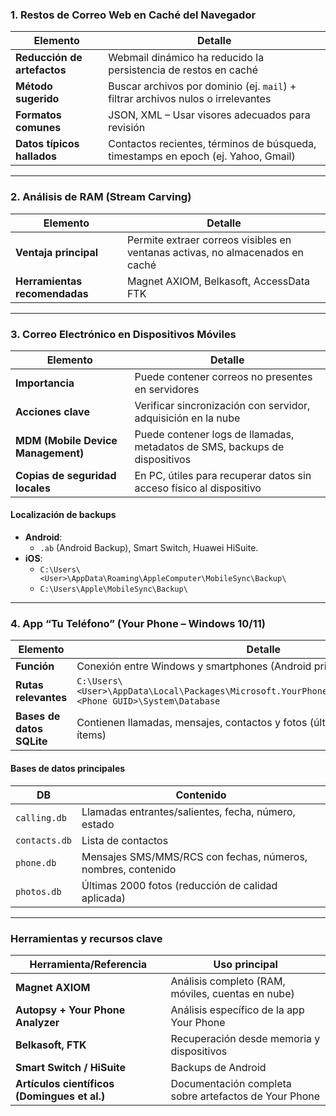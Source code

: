 ### 1. Restos de Correo Web en Caché del Navegador

| Elemento                    | Detalle                                                                           |
| --------------------------- | --------------------------------------------------------------------------------- |
| **Reducción de artefactos** | Webmail dinámico ha reducido la persistencia de restos en caché                   |
| **Método sugerido**         | Buscar archivos por dominio (ej. `mail`) + filtrar archivos nulos o irrelevantes  |
| **Formatos comunes**        | JSON, XML – Usar visores adecuados para revisión                                  |
| **Datos típicos hallados**  | Contactos recientes, términos de búsqueda, timestamps en epoch (ej. Yahoo, Gmail) |

---

### 2. Análisis de RAM (Stream Carving)

| Elemento                      | Detalle                                                                       |
| ----------------------------- | ----------------------------------------------------------------------------- |
| **Ventaja principal**         | Permite extraer correos visibles en ventanas activas, no almacenados en caché |
| **Herramientas recomendadas** | Magnet AXIOM, Belkasoft, AccessData FTK                                       |

---

### 3. Correo Electrónico en Dispositivos Móviles

| Elemento                           | Detalle                                                                    |
| ---------------------------------- | -------------------------------------------------------------------------- |
| **Importancia**                    | Puede contener correos no presentes en servidores                          |
| **Acciones clave**                 | Verificar sincronización con servidor, adquisición en la nube              |
| **MDM (Mobile Device Management)** | Puede contener logs de llamadas, metadatos de SMS, backups de dispositivos |
| **Copias de seguridad locales**    | En PC, útiles para recuperar datos sin acceso físico al dispositivo        |

#### Localización de backups

* **Android**:
	* `.ab` (Android Backup), Smart Switch, Huawei HiSuite.
* **iOS**:
	* `C:\Users\<User>\AppData\Roaming\AppleComputer\MobileSync\Backup\`
	* `C:\Users\Apple\MobileSync\Backup\`

---

### 4. App “Tu Teléfono” (Your Phone – Windows 10/11)

| Elemento                  | Detalle                                                                                                          |
| ------------------------- | ---------------------------------------------------------------------------------------------------------------- |
| **Función**               | Conexión entre Windows y smartphones (Android principalmente)                                                    |
| **Rutas relevantes**      | `C:\Users\<User>\AppData\Local\Packages\Microsoft.YourPhone_...\LocalCache\Indexed\<Phone GUID>\System\Database` |
| **Bases de datos SQLite** | Contienen llamadas, mensajes, contactos y fotos (últimos 30 días, hasta 2000 ítems)                              |

#### Bases de datos principales

| DB            | Contenido                                                    |
| ------------- | ------------------------------------------------------------ |
| `calling.db`  | Llamadas entrantes/salientes, fecha, número, estado          |
| `contacts.db` | Lista de contactos                                           |
| `phone.db`    | Mensajes SMS/MMS/RCS con fechas, números, nombres, contenido |
| `photos.db`   | Últimas 2000 fotos (reducción de calidad aplicada)           |

---

### Herramientas y recursos clave

| Herramienta/Referencia                       | Uso principal                                         |
| -------------------------------------------- | ----------------------------------------------------- |
| **Magnet AXIOM**                             | Análisis completo (RAM, móviles, cuentas en nube)     |
| **Autopsy + Your Phone Analyzer**            | Análisis específico de la app Your Phone              |
| **Belkasoft, FTK**                           | Recuperación desde memoria y dispositivos             |
| **Smart Switch / HiSuite**                   | Backups de Android                                    |
| **Artículos científicos (Domingues et al.)** | Documentación completa sobre artefactos de Your Phone |

